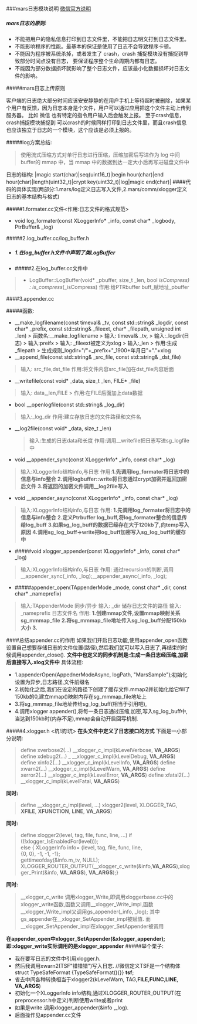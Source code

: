 ###mars日志模块说明
[微信官方说明](http://blog.csdn.net/tencent_bugly/article/details/53157830)
##### mars日志的原则:
 * 不能把用户的隐私信息打印到日志文件里，不能把日志明文打到日志文件里。
 * 不能影响程序的性能。最基本的保证是使用了日志不会导致程序卡顿。
 * 不能因为程序被系统杀掉，或者发生了 crash，crash 捕捉模块没有捕捉到导致部分时间点没有日志， 要保证程序整个生命周期内都有日志。
 * 不能因为部分数据损坏就影响了整个日志文件，应该最小化数据损坏对日志文件的影响。

#####mars日志上传原则
> 
客户端的日志绝大部分时间应该安安静静的在用户手机上等待超时被删除，如果某个用户有反馈，因为日志本身是个文件，用户可以通过应用把这个文件主动上传到服务器。 比如 微信 也有特定的指令用户输入后会触发上报。 至于crash信息，crash捕捉模块捕捉到 可以crash的时候同样打印到日志文件里，而且crash信息也应该独立于日志的一个模块，这个应该是必须上报的。

#####log方案总结:
   >  使用流式压缩方式对单行日志进行压缩，压缩加密后写进作为 log 中间 buffer的 mmap 中，当 mmap 中的数据到达一定大小后再写进磁盘文件中

 日志的结构:
|magic start(char)|seq(uint16_t)|begin hour(char)|end hour(char)|length(uint32_t)|crypt key(uint32_t)|log|magic end(char)|
####代码的具体实现(两部分:1.mars/log定义日志写入文件,2.mars/comm/xlogger定义日志的基本结构与格式)

#####1.formater.cc文件<作用:日志文件的格式规范>
* void log_formater(const XLoggerInfo* _info, const char* _logbody, PtrBuffer& _log)

#####2.log_buffer.cc/log_buffer.h

  - ##### 1.在log_buffer.h文件中声明了类LogBuffer
  - #####2.在log_buffer.cc文件中
  > - LogBuffer::LogBuffer(void* _pbuffer, size_t _len, bool _isCompress)
: is_compress_(_isCompress)
  作用:给PTRbuffer buff_赋地址_pbuffer
 

####3.appender.cc

#####函数:
  -   __make_logfilename(const timeval& _tv, const std::string& _logdir, const char* _prefix, const std::string& _fileext, char* _filepath, unsigned int _len)
     >  函数名:__make_logfilename
     >   输入: timeval& _tv,
     >    输入:_logdir(日志)
     >    输入:preifx
     >    输入: _fileext被定义为xlog
     >    输入:_len
     >    作用:生成_filepath
     >    生成规则_logdir+"/"+_prefix+"_1900+年月日"+"."+xlog
  - __append_file(const std::string& _src_file, const std::string& _dst_file)
   > 输入: src_file,dst_file
   > 作用:将文件内容src_file加在dst_file内容后面
  - __writefile(const void* _data, size_t _len, FILE* _file)
   > 输入: data,_len,FILE
    > 作用:在FILE后面加上data数据
  - bool __openlogfile(const std::string& _log_dir)
   > 输入:_log_dir
   > 作用:建立存放日志的文件路径和文件名
  - __log2file(const void* _data, size_t _len)
    > 输入:生成的日志data和长度
    > 作用:调用__writefile把日志写进sg_logfile中
  - void __appender_sync(const XLoggerInfo* _info, const char* _log)
   > 输入:XLoggerInfo结构info,与日志
   > 作用:**1.先调用log_formater将日志中的信息与info整合**
      **2.调用logbuffer::write将日志通过crypt加密并返回加密后文件**
      **3.将返回的加密文件调用__log2file写入**
  
  -  void __appender_async(const XLoggerInfo* _info, const char* _log) 
   > 输入:XLoggerInfo结构info,与日志
   > 作用:
   >   **1.先调用log_formater将日志中的信息与info整合**
   >   **2.定义Ptrbuffer log_buff,将log_formater整合的信息传给log_buff**
   >   **3.如果sg_log_buff的数据已经存在大于120kb了,向temp写入原因**
   >    **4.调用sg_log_buff->write把log_buff加密写入sg_log_buff的缓存中**


  - #####void xlogger_appender(const XLoggerInfo* _info, const char* _log)
   > 输入:XLoggerInfo结构info,与日志
   > 作用: 通过recursion的判断,调用__appender_sync(_info, _log);__appender_async(_info, _log);

  - #####appender_open(TAppenderMode _mode, const char* _dir, const char* _nameprefix)
   > 输入:TAppenderMode 同步/异步
   > 输入: _dir 储存日志文件的路径
   > 输入: _nameprefix   日志文件名
   > 作用: 
   >    **1.创建mmap文件,设置mmap映射关系sg_mmmap_file**
   >    **2.将sg_mmmap_file地址传入sg_log_buff分配150kb大小**
   >    **3.**

####总结appender.cc的作用
  如果我们开启日志功能,使用appender_open函数设置自己想要存储日志的文件位置(路径),然后我们就可以写入日志了,再结束的时候调用appender_close().
**文件中也定义的同步机制是:生成一条日志经压缩,加密后直接写入.xlog文件中**
  具体流程: 
  - 1.appenderOpen(AppednerModeAsync, logPath, "MarsSample");初始化设置为异步,日志路径,文件前缀名
  - 2.初始化之后,我们在设定的路径下创建了缓存文件.mmap2并初始化给它fill了150kb的0,建立mmap()映射内存在sg_mmmap_file地址上
  - 3.将sg_mmmap_file地址传给sg_log_buff(相当于引用吧),
  - 4.调用xlogger appender(),将每一条日志通过压缩,加密,写入sg_log_buff中,当达到150kb时(内存不足),mmap会自动开启回写机制.
  
#####4.xlogger.h <坑!坑!坑>
**在头文件中定义了日志接口的方式**
下面是一小部分说明:
 > define xverbose2(...)             __xlogger_c_impl(kLevelVerbose, __VA_ARGS__)
define xdebug2(...)                _ __xlogger_c_impl(kLevelDebug, __VA_ARGS__)
define xinfo2(...)                __xlogger_c_impl(kLevelInfo, __VA_ARGS__)
define xwarn2(...)                __xlogger_c_impl(kLevelWarn, __VA_ARGS__)
define xerror2(...)               __xlogger_c_impl(kLevelError, __VA_ARGS__)
define xfatal2(...)               __xlogger_c_impl(kLevelFatal, __VA_ARGS__)

**同时:**
> define __xlogger_c_impl(level,  ...) 			xlogger2(level, XLOGGER_TAG, __XFILE__, __XFUNCTION__, __LINE__, __VA_ARGS__)

**同时:**
> define xlogger2(level, tag, file, func, line, ...)      if ((!xlogger_IsEnabledFor(level)));\
															  else { XLoggerInfo info= {level, tag, file, func, line,\
																	 {0, 0}, -1, -1, -1};\
                                                                                                                                         gettimeofday(&info.m_tv, NULL);\
								           XLOGGER_ROUTER_OUTPUT(__xlogger_c_write(&info,__VA_ARGS__),xlogger_Print(&info, __VA_ARGS__), __VA_ARGS__);}

**同时:**
 > __xlogger_c_write 调用xlogger_Write,即调用xloggerbase.cc中的xlogger_write函数,函数又调用__xlogger_Write_impl,函数__xlogger_Write_impl又调用gs_appender(_info, _log);
 >  其中gs_appender在__xlogger_SetAppender_impl被赋值. 而__xlogger_SetAppender_impl在xlogger_SetAppender被调用

**在appender_open中xlogger_SetAppender(&xlogger_appender);即:xlogger_write实际调用的是xlogger_appender**
#####举个栗子:
- 我在要写日志的文件中引用xlogger.h.
- 然后我调用xwarn2(TSF"错错错")写入日志. //微信定义TSF是一个结构体struct TypeSafeFormat {TypeSafeFormat(){}} __tsf__;
- 省去中间各种转换相当于xlogger2(kLevelWarn, TAG,__FILE__,__FUNC__,__LINE__, __VA_ARGS__)
- 初始化一个XLoggerInfo info结构,通过XLOGGER_ROUTER_OUTPUT(在preprocessor.h中定义)判断使用write或者print
- 如果是write.调用xlogger_appender(&info ,_log).
- 后面操作见appender.cc文件
   